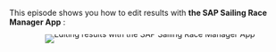 This episode shows you how to edit results with **the SAP Sailing Race Manager App** :

<div style="text-align: center; line-height: 0;margin-bottom: 14em;">
  <a href="https://vimeo.com/488484797" target="_blank">
    <img src="https://i.vimeocdn.com/video/1010874720-12e724c4940d378318204f96d75247de239f0728a9bd5beb5415aad70df1d2ca-d?f=webp&region=us" alt="Editing results with the SAP Sailing Race Manager App" style="display: inline-block;">
  </a>
  <div style="line-height: normal; margin-top: -18em;margin-bottom: 16em;">
    <a href="https://vimeo.com/488484797" target="_blank" style="
      display: inline-block;
      vertical-align: middle;
      background-color: #007BFF;
      color: white;
      padding: 10px 20px;
      border-radius: 4px;
      text-decoration: none;
      font-weight: bold;
    ">Watch the Video</a>
  </div>
</div>
